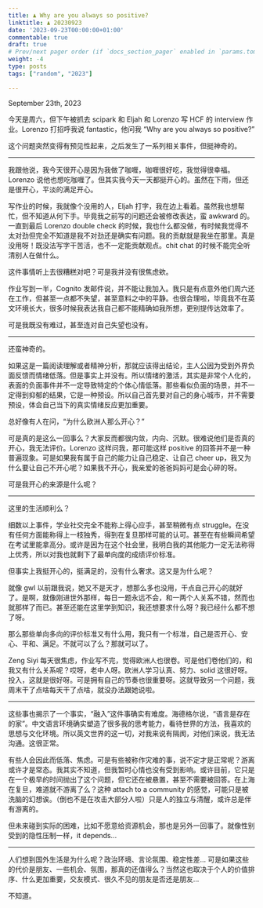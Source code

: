 ```yaml
---
title: ♟️ Why are you always so positive?
linktitle: ♟️ 20230923
date: '2023-09-23T00:00:00+01:00'
commentable: true
draft: true
# Prev/next pager order (if `docs_section_pager` enabled in `params.toml`)
weight: -4
type: posts
tags: ["random", "2023"]

---
```


September 23th, 2023

今天是周六，但下午被抓去 scipark 和 Eljah 和 Lorenzo 写 HCF 的 interview 作业。Lorenzo 打招呼我说 fantastic，他问我 “Why are you always so positive?” 

这个问题突然变得有预见性起来，之后发生了一系列相关事件，但挺神奇的。

---

我跟他说，我今天很开心是因为我做了咖喱，咖喱很好吃，我觉得很幸福。Lorenzo 说他也想吃咖喱了。但其实我今天一天都挺开心的。虽然在下雨，但还是很开心，平淡的满足开心。

写作业的时候，我就像个没用的人，Eljah 打字，我在边上看着。虽然我也想帮忙，但不知道从何下手。毕竟我之前写的问题还会被修改表达，蛮 awkward 的。一直到最后 Lorenzo double check 的时候，我也什么都没做，有时候我觉得不太对劲但完全不知道是我不对劲还是确实有问题。我的贡献就是我坐在那里。真是没用呀！既没法写字干苦活，也不一定能贡献观点。chit chat 的时候不能完全听清别人在做什么。

这件事情听上去很糟糕对吧？可是我并没有很焦虑欸。

作业写到一半，Cognito 发邮件说，并不能让我加入。我只是有点意外他们周六还在工作，但甚至一点都不失望，甚至意料之中的平静。也很合理啦，毕竟我不在英文环境长大，很多时候我表达我自己都不能精确如我所想，更别提传达效率了。

可是我既没有难过，甚至连对自己失望也没有。

---

还蛮神奇的。

如果这是一篇阅读理解或者精神分析，那就应该得出结论，主人公因为受到外界负面反馈而情绪低落。但是事实上并没有。所以情绪的激活，其实是非常个人化的，表面的负面事件并不一定导致特定的个体心情低落。那些看似负面的场景，并不一定得到抑郁的结果，它是一种预设。所以自己首先要对自己的身心城市，并不需要预设，体会自己当下的真实情绪反应更加重要。

总好像有人在问，“为什么欧洲人那么开心？”

可是真的是这么一回事么？大家反而都很内敛，内向、沉默。很难说他们是否真的开心，我无法评价。Lorenzo 这样问我，那可能这样 positive 的回答并不是一种普遍现象。可是如果我有属于自己的能力让自己稳定、让自己 cheer up，我又为什么要让自己不开心呢？如果我不开心，我亲爱的爸爸妈妈可是会心碎的呀。

可是我开心的来源是什么呢？

---

这里的生活顺利么？

细数以上事件，学业社交完全不能称上得心应手，甚至稍微有点 struggle。在没有任何方面能称得上一枝独秀，得到在复旦那样可能的认可。甚至在有些瞬间希望在考试里能拿高分。或许是因为在这个社会里，我明白我的其他能力一定无法称得上优秀，所以对我也就剩下了最单向度的成绩评价标准。

但事实上我挺开心的，挺满足的，没有什么奢求。这又是为什么呢？

就像 gwl 以前跟我说，她又不是天才，想那么多也没用，干点自己开心的就好了。是啊，就像刚进世外那样，每日一题永远不会，和一两个人关系不错，然而也就那样了而已。甚至还能在这里学到知识，我还想要求什么呀？我已经什么都不想了呀。

那么那些单向多向的评价标准又有什么用，我只有一个标准，自己是否开心、安心、平和、满足。不就可以了么？那就可以了。

Zeng Siyi 每天很焦虑，作业写不完，觉得欧洲人也很卷。可是他们卷他们的，和我又有什么关系呢？哎呀，老中人呀。欧洲人学习认真、努力、solid 这很好呀。投入，这就是很好呀。可是拥有自己的节奏也很重要呀。这就导致另一个问题，我周末干了点啥每天干了点啥，就没办法跟她说啦。

---

这些事也揭示了一个事实，“融入”这件事确实有难度。海德格尔说，“语言是存在的家”。中文语言环境确实塑造了很多我的思考能力，看待世界的方法，我喜欢的思想与文化环境。所以英文世界的这一切，对我来说有隔阂，对他们来说，我无法沟通。这很正常。

有些人会因此而低落、焦虑。可是有些被称作灾难的事，说不定才是正常呢？游离或许才是常态。我其实不知道，但我暂时心情也没有受到影响。或许目前，它只是在一个极早的时间抛出了这个问题，但它还在被悬置，甚至不需要被回答。在上海在复旦，难道就不游离了么？这种 attach to a community 的感觉，可能只是被洗脑的幻想诶。（倒也不是在攻击大部分人啦）只是人的独立与清醒，或许总是伴有游离的。

但未来碰到实际的困难，比如不愿意给资源机会，那也是另外一回事了。就像性别受到的隐性压制一样，it depends...

---

人们想到国外生活是为什么呢？政治环境、言论氛围、稳定性差... 可是如果这些的代价是朋友、一些机会、氛围，那真的还值得么？当然这也取决于个人的价值排序、什么更加重要，交友模式、很久不见的朋友是否还是朋友... 

不知道。

